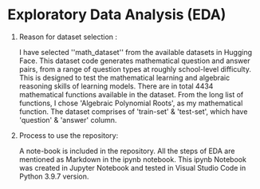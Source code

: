 # Exploratory Data Analysis (EDA)
 
 1. Reason for dataset selection :

    I have selected ''math_dataset'' from the available datasets in Hugging Face. This dataset code generates mathematical question and answer pairs, from a range of 
    question types at roughly school-level difficulty. This is designed to test the mathematical learning and algebraic reasoning skills of learning models. There are in
    total 4434 mathematical functions available in the dataset. From the long list of functions, I chose 'Algebraic Polynomial Roots', as my mathematical function. The 
    dataset comprises of 'train-set' & 'test-set', which have 'question' & 'answer' column. 
    
 2. Process to use the repository:
    
    A note-book is included in the repository. All the steps of EDA are mentioned as Markdown in the ipynb notebook. This ipynb Notebook was 
    created in Jupyter Notebook and tested in Visual Studio Code in Python 3.9.7 version.     
         
          
